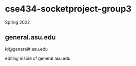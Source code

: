# cse434-socketproject-group3
Spring 2022

## general.asu.edu
id@general#.asu.edu

editing inside of general.asu.edu
